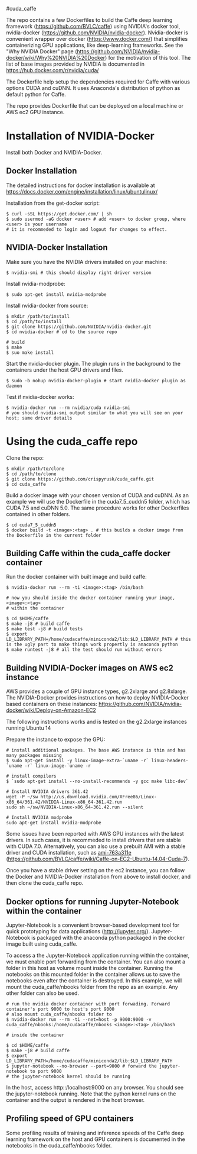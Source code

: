 #cuda_caffe 

The repo contains a few Dockerfiles to build the Caffe deep learning framework (https://github.com/BVLC/caffe) using NVIDIA's docker tool, nvidia-docker (https://github.com/NVIDIA/nvidia-docker). Nvidia-docker is convenient wrapper over docker (https://www.docker.com/) that simplifies containerizing GPU applications, like deep-learning frameworks. See the "Why NVIDIA Docker" page (https://github.com/NVIDIA/nvidia-docker/wiki/Why%20NVIDIA%20Docker) for the motivation of this tool. The list of base images provided by NVIDIA is documented in https://hub.docker.com/r/nvidia/cuda/


The Dockerfile help setup the dependencies required for Caffe with various options CUDA and cuDNN. It uses Anaconda's distribution of python as default python for Caffe.

The repo provides Dockerfile that can be deployed on a local machine or AWS ec2 GPU instance.

# Installation of NVIDIA-Docker

Install both Docker and NVIDIA-Docker.

## Docker Installation

The detailed instructions for docker installation is available at https://docs.docker.com/engine/installation/linux/ubuntulinux/

Installation from the get-docker script:
```
$ curl -sSL https://get.docker.com/ | sh
$ sudo usermod -aG docker <user> # add <user> to docker group, where <user> is your username
# it is recommeded to login and logout for changes to effect.
```

## NVIDIA-Docker Installation

Make sure you have the NVIDIA drivers installed on your machine:
```
$ nvidia-smi # this should display right driver version
```

Install nvidia-modprobe:
```
$ sudo apt-get install nvidia-modprobe
```

Install nvidia-docker from source:
```
$ mkdir /path/to/install
$ cd /path/to/install
$ git clone https://github.com/NVIDIA/nvidia-docker.git
$ cd nvidia-docker # cd to the source repo
 
# build
$ make
$ suo make install 
```

Start the nvidia-docker plugin. The plugin runs in the background to the containers under the host GPU drivers and files.
```
$ sudo -b nohup nvidia-docker-plugin # start nvidia-docker plugin as daemon
```

Test if nvidia-docker works:
```
$ nvidia-docker run --rm nvidia/cuda nvidia-smi
# you should nvidia-smi output similar to what you will see on your host; same driver details
```

# Using the cuda_caffe repo

Clone the repo:
```
$ mkdir /path/to/clone
$ cd /path/to/clone
$ git clone https://github.com/crispyrusk/cuda_caffe.git
$ cd cuda_caffe
```

Build a docker image with your chosen version of CUDA and cuDNN. As an example we will use the Dockerfile in the cuda7_5_cuddn5 folder, which has CUDA 7.5 and cuDNN 5.0. The same procedure works for other Dockerfiles contained in other folders.
```
$ cd cuda7_5_cuddn5
$ docker build -t <image>:<tag> . # this builds a docker image from the Dockerfile in the current folder
```

## Building Caffe within the cuda_caffe docker container

Run the docker container with built image and build caffe:
```
$ nvidia-docker run --rm -ti <image>:<tag> /bin/bash

# now you should inside the docker container running your image, <image>:<tag>
# within the container

$ cd $HOME/caffe
$ make -j8 # build caffe
$ make test -j8 # build tests
$ export LD_LIBRARY_PATH=/home/cudacaffe/miniconda2/lib:$LD_LIBRARY_PATH # this is the ugly part to make things work propertly is anaconda python
$ make runtest -j8 # all the test should run without errors
```

## Building NVIDIA-Docker images on AWS ec2 instance

AWS provides a couple of GPU instance types, g2.2xlarge and g2.8xlarge. The NVIDIA-Docker provides instructions on how to deploy NVIDIA-Docker based containers on these instances: https://github.com/NVIDIA/nvidia-docker/wiki/Deploy-on-Amazon-EC2

The following instructions works and is tested on the g2.2xlarge instances running Ubuntu 14

Prepare the instance to expose the GPU:
```
# install additional packages. The base AWS instance is thin and has many packages missing
$ sudo apt-get install -y linux-image-extra-`uname -r` linux-headers-`uname -r` linux-image-`uname -r 

# install compilers
$ `sudo apt-get install --no-install-recommends -y gcc make libc-dev`

# Install NVIDIA drivers 361.42
wget -P ~/sw http://us.download.nvidia.com/XFree86/Linux-x86_64/361.42/NVIDIA-Linux-x86_64-361.42.run
sudo sh ~/sw/NVIDIA-Linux-x86_64-361.42.run --silent

# Install NVIDIA modprobe
sudo apt-get install nvidia-modprobe
```

Some issues have been reported with AWS GPU instances with the latest drivers. In such cases, it is recommeded to install drivers that are stable with CUDA 7.0. Alternatively, you can also use a prebuilt AMI with a stable driver and CUDA installation, such as [ami-763a311e](https://console.aws.amazon.com/ec2/v2/home?region=us-east-1#LaunchInstanceWizard:ami=ami-763a311e) (https://github.com/BVLC/caffe/wiki/Caffe-on-EC2-Ubuntu-14.04-Cuda-7). 

Once you have a stable driver setting on the ec2 instance, you can follow the Docker and NVIDIA-Docker installation from above to install docker, and then clone the cuda_caffe repo.

## Docker options for running Jupyter-Notebook within the container

Jupyter-Notebook is a convenient browser-based development tool for quick prototyping for data applications (http://jupyter.org/). Jupyter-Notebook is packaged with the anaconda python packaged in the docker image built using cuda_caffe. 

To access a the Jupyter-Notebook application running within the container, we must enable port forwarding from the container. You can also mount a folder in this host as volume mount inside the container. Running the notebooks on this mounted folder in the container allows us to save the notebooks even after the container is destroyed. In this example, we will mount the cuda_caffe/nbooks folder from the repo as an example. Any other folder can also be used.

```
# run the nvidia docker container with port forwading. Forward container's port 9000 to host's port 9000
# also mount cuda_caffe/nbooks folder to 
$ nvidia-docker run --rm -ti --net=host -p 9000:9000 -v cuda_caffe/nbooks:/home/cudacaffe/nbooks <image>:<tag> /bin/bash

# inside the container

$ cd $HOME/caffe
$ make -j8 # build caffe
$ export LD_LIBRARY_PATH=/home/cudacaffe/miniconda2/lib:$LD_LIBRARY_PATH
$ jupyter-notebook --no-browser --port=9000 # forward the jupyter-notebook to port 9000
# the jupyter-notebook kernel should be running

```

In the host, access http::/localhost:9000 on any browser. You should see the jupyter-notebook running. Note that the python kernel runs on the container and the output is rendered in the host browser.

## Profiling speed of GPU containers

Some profiling results of training and inference speeds of the Caffe deep learning framework on the host and GPU containers is documented in the notebooks in the cuda_caffe/nbooks folder. 






